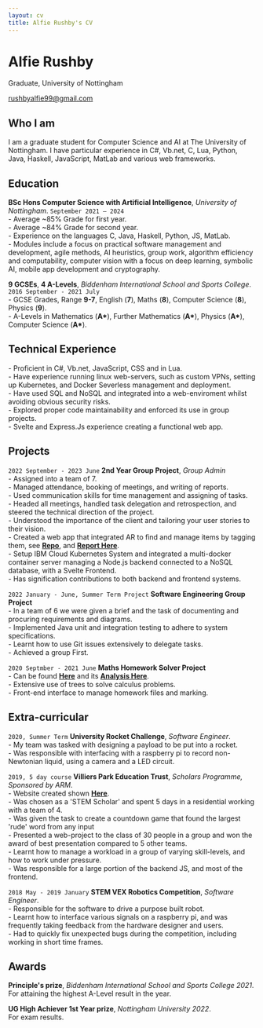 ```yaml
---
layout: cv
title: Alfie Rushby's CV
---
```

# Alfie Rushby
Graduate, University of Nottingham

<div id="webaddress">
<a href="mailto: rushbyalfie99@gmail.com">rushbyalfie99@gmail.com</a>
</div>


## Who I am

I am a graduate student for Computer Science and AI at The University of Nottingham. I have particular experience in C#, Vb.net, C, Lua, Python, Java, Haskell, JavaScript, MatLab and various web frameworks.


## Education

__BSc Hons Computer Science with Artificial Intelligence__, *University of Nottingham*.
`September 2021 – 2024` <br>
\- Average ~85% Grade for first year.<br>
\- Average ~84% Grade for second year.<br>
\- Experience on the languages C, Java, Haskell, Python, JS, MatLab. <br>
\- Modules include a focus on practical software management and development, agile methods, AI heuristics, group work, algorithm efficiency and computability, computer vision with a focus on deep learning, symbolic AI, mobile app development and cryptography.

__9 GCSEs__, __4 A-Levels__, *Biddenham International School and Sports College*.
`2016 September - 2021 July`<br>
\- GCSE Grades, Range __9-7__, English (__7__), Maths (__8__), Computer Science (__8__), Physics (__9__). <br>
\- A-Levels in Mathematics (__A\*__), Further Mathematics (__A\*__), Physics (__A\*__), Computer Science (__A\*__).

## Technical Experience
\- Proficient in C#, Vb.net, JavaScript, CSS and in Lua.<br>
\- Have experience running linux web-servers, such as custom VPNs, setting up Kubernetes, and Docker Severless management and deployment.<br>
\- Have used SQL and NoSQL and integrated into a web-enviroment whilst avoiding obvious security risks.<br>
\- Explored proper code maintainability and enforced its use in group projects.<br>
\- Svelte and Express.Js experience creating a functional web app.
## Projects

`2022 September - 2023 June`
__2nd Year Group Project__, *Group Admin* <br>
\- Assigned into a team of 7. <br>
\- Managed attendance, booking of meetings, and writing of reports. <br>
\- Used communication skills for time management and assigning of tasks. <br>
\- Headed all meetings, handled task delegation and retrospection, and steered the technical direction of the project. <br>
\- Understood the importance of the client and tailoring your user stories to their vision.<br>
\- Created a web app that integrated AR to find and manage items by tagging them, see <a href="https://github.com/ickeyben123/AR">__Repo__</a>, and <a href="https://raw.githubusercontent.com/ickeyben123/AR/documentation/Main%20Report%20Documents/team29-FinalReport.pdf">__Report Here__</a>. <br>
\- Setup IBM Cloud Kubernetes System and integrated a multi-docker container server managing a Node.js backend connected to a NoSQL database, with a Svelte Frontend. <br>
\- Has signification contributions to both backend and frontend systems.


`2022 January - June, Summer Term Project`
__Software Engineering Group Project__ <br>
\- In a team of 6 we were given a brief and the task of documenting and procuring requirements and diagrams.<br>
\- Implemented Java unit and integration testing to adhere to system specifications.<br>
\- Learnt how to use Git issues extensively to delegate tasks. <br>
\- Achieved a group First.

`2020 Septmber - 2021 June`
__Maths Homework Solver Project__ <br>
\- Can be found __<a href="https://github.com/ickeyben123/NEA">Here</a>__ and its <a href="https://raw.githubusercontent.com/ickeyben123/NEA/master/Documentation/Project%20Analysis.pdf">__Analysis Here__</a>.<br>
\- Extensive use of trees to solve calculus problems. <br>
\- Front-end interface to manage homework files and marking.
  
## Extra-curricular 

`2020, Summer Term`
__University Rocket Challenge__, *Software Engineer*. <br>
\- My team was tasked with designing a payload to be put into a rocket. <br>
\- Was responsible with interfacing with a raspberry pi to record non-Newtonian liquid, using a camera and a LED circuit.

`2019, 5 day course`
__Villiers Park Education Trust__, *Scholars Programme, Sponsored by ARM*. <br>
\- Website created shown __<a href="https://uploadingdictionairy.github.io/">Here</a>__.<br>
\- Was chosen as a 'STEM Scholar' and spent 5 days in a residential working with a team of 4. <br>
\- Was given the task to create a countdown game that found the largest 'rude' word from any input <br>
\- Presented a web-project to the class of 30 people in a group and won the award of best presentation compared to 5 other teams. <br>
\- Learnt how to manage a workload in a group of varying skill-levels, and how to work under pressure.<br>
\- Was responsible for a large portion of the backend JS, and most of the frontend.

`2018 May - 2019 January`
__STEM VEX Robotics Competition__, *Software Engineer*. <br>
\- Responsible for the software to drive a purpose built robot.<br>
\- Learnt how to interface various signals on a raspberry pi, and was frequently taking feedback from the hardware designer and users.<br>
\- Had to quickly fix unexpected bugs during the competition, including working in short time frames.

## Awards

__Principle's prize__, *Biddenham International School and Sports College 2021*. <br>
For attaining the highest A-Level result in the year.

__UG High Achiever 1st Year prize__, *Nottingham University 2022*. <br>
For exam results.

<!-- ### Footer

Last updated: May 2013 -->


